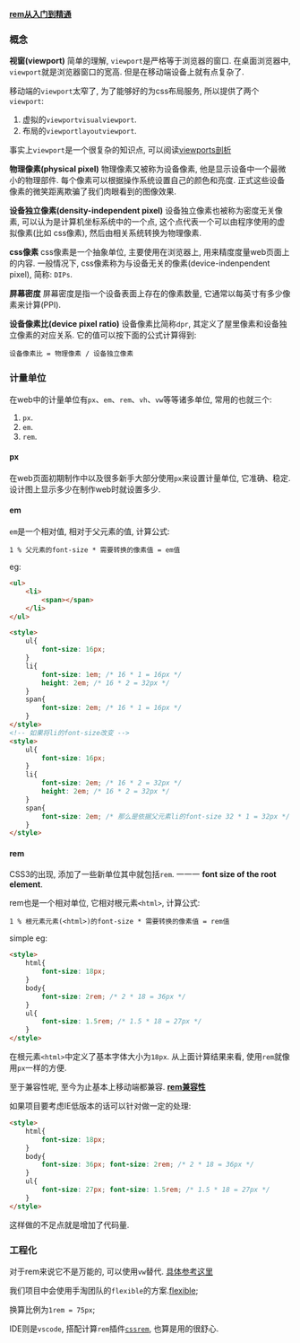<strong><a href="https://www.w3cplus.com/blog/tags/143.html"  target="_blank">rem从入门到精通</a></strong> </br>

### 概念
**视窗(viewport)**
简单的理解, `viewport`是严格等于浏览器的窗口. 在桌面浏览器中, `viewport`就是浏览器窗口的宽高. 但是在移动端设备上就有点复杂了.

移动端的`viewport`太窄了, 为了能够好的为css布局服务, 所以提供了两个`viewport`: 
1. 虚拟的`viewportvisualviewport`.
2. 布局的`viewportlayoutviewport`.

事实上`viewport`是一个很复杂的知识点, 可以阅读<a href="http://www.w3cplus.com/css/viewports.html"  target="_blank">viewports剖析</a>

**物理像素(physical pixel)**
物理像素又被称为设备像素, 他是显示设备中一个最微小的物理部件. 每个像素可以根据操作系统设置自己的颜色和亮度. 正式这些设备像素的微笑距离欺骗了我们肉眼看到的图像效果.

**设备独立像素(density-independent pixel)**
设备独立像素也被称为密度无关像素, 可以认为是计算机坐标系统中的一个点, 这个点代表一个可以由程序使用的虚拟像素(比如 css像素), 然后由相关系统转换为物理像素.

**css像素**
css像素是一个抽象单位, 主要使用在浏览器上, 用来精度度量web页面上的内容. 一般情况下, css像素称为与设备无关的像素(device-indenpendent pixel), 简称: `DIPs`.

**屏幕密度**
屏幕密度是指一个设备表面上存在的像素数量, 它通常以每英寸有多少像素来计算(PPI).

**设备像素比(device pixel ratio)**
设备像素比简称`dpr`, 其定义了屋里像素和设备独立像素的对应关系. 它的值可以按下面的公式计算得到:
```
设备像素比 = 物理像素 / 设备独立像素
```


### 计量单位
在web中的计量单位有`px`、`em`、`rem`、`vh`、`vw`等等诸多单位, 常用的也就三个:
1. `px`.
2. `em`.
3. `rem`.
#### px
在web页面初期制作中以及很多新手大部分使用`px`来设置计量单位, 它准确、稳定. 设计图上显示多少在制作web时就设置多少. 

#### em
`em`是一个相对值, 相对于父元素的值, 计算公式:
```
1 % 父元素的font-size * 需要转换的像素值 = em值
```
eg:
```html
<ul>
    <li>
        <span></span>
    </li>
</ul>

<style>
    ul{
        font-size: 16px;
    }
    li{
        font-size: 1em; /* 16 * 1 = 16px */
        height: 2em; /* 16 * 2 = 32px */
    }
    span{
        font-size: 2em; /* 16 * 1 = 16px */
    }
</style>
<!-- 如果将li的font-size改变 -->
<style>
    ul{
        font-size: 16px;
    }
    li{
        font-size: 2em; /* 16 * 2 = 32px */
        height: 2em; /* 16 * 2 = 32px */
    }
    span{
        font-size: 2em; /* 那么是依据父元素li的font-size 32 * 1 = 32px */
    }
</style>
```

#### rem
CSS3的出现, 添加了一些新单位其中就包括`rem`. 一一一 **font size of the root element**.

rem也是一个相对单位, 它相对根元素`<html>`, 计算公式:
```
1 % 根元素元素(<html>)的font-size * 需要转换的像素值 = rem值
```
simple eg:
```html
<style>
    html{
        font-size: 18px;
    }
    body{
        font-size: 2rem; /* 2 * 18 = 36px */
    }
    ul{
        font-size: 1.5rem; /* 1.5 * 18 = 27px */
    }
</style>
```
在根元素`<html>`中定义了基本字体大小为`18px`. 从上面计算结果来看, 使用`rem`就像用`px`一样的方便.

至于兼容性呢, 至今为止基本上移动端都兼容. 
<strong><a href="http://caniuse.mojijs.com/Home/Html/item/key/rem/index.html"  target="_blank">rem兼容性</a></strong> </br>

如果项目要考虑IE低版本的话可以针对做一定的处理:
```html
<style>
    html{
        font-size: 18px;
    }
    body{
        font-size: 36px; font-size: 2rem; /* 2 * 18 = 36px */
    }
    ul{
        font-size: 27px; font-size: 1.5rem; /* 1.5 * 18 = 27px */
    }
</style>
```
这样做的不足点就是增加了代码量.

### 工程化
对于rem来说它不是万能的, 可以使用`vw`替代. <a href="https://www.w3cplus.com/mobile/vw-layout-in-vue.html"  target="_blank">具体参考这里</a> </br>

我们项目中会使用手淘团队的`flexible`的方案.[flexible](https://github.com/amfe/lib-flexible);

换算比例为`1rem = 75px`;

IDE则是`vscode`, 搭配计算`rem`插件[`cssrem`](https://marketplace.visualstudio.com/items?itemName=cipchk.cssrem), 也算是用的很舒心.